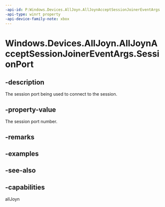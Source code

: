 ```yaml
---
-api-id: P:Windows.Devices.AllJoyn.AllJoynAcceptSessionJoinerEventArgs.SessionPort
-api-type: winrt property
-api-device-family-note: xbox
---
```


<!-- Property syntax
public ushort SessionPort { get; }
-->

# Windows.Devices.AllJoyn.AllJoynAcceptSessionJoinerEventArgs.SessionPort

## -description
The session port being used to connect to the session.

## -property-value
The session port number.

## -remarks

## -examples

## -see-also


## -capabilities
allJoyn
